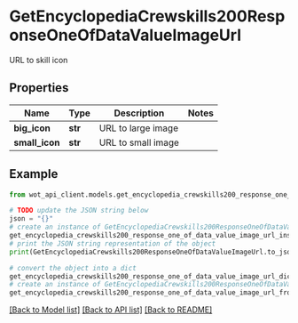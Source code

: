 # GetEncyclopediaCrewskills200ResponseOneOfDataValueImageUrl

URL to skill icon

## Properties

Name | Type | Description | Notes
------------ | ------------- | ------------- | -------------
**big_icon** | **str** | URL to large image | 
**small_icon** | **str** | URL to small image | 

## Example

```python
from wot_api_client.models.get_encyclopedia_crewskills200_response_one_of_data_value_image_url import GetEncyclopediaCrewskills200ResponseOneOfDataValueImageUrl

# TODO update the JSON string below
json = "{}"
# create an instance of GetEncyclopediaCrewskills200ResponseOneOfDataValueImageUrl from a JSON string
get_encyclopedia_crewskills200_response_one_of_data_value_image_url_instance = GetEncyclopediaCrewskills200ResponseOneOfDataValueImageUrl.from_json(json)
# print the JSON string representation of the object
print(GetEncyclopediaCrewskills200ResponseOneOfDataValueImageUrl.to_json())

# convert the object into a dict
get_encyclopedia_crewskills200_response_one_of_data_value_image_url_dict = get_encyclopedia_crewskills200_response_one_of_data_value_image_url_instance.to_dict()
# create an instance of GetEncyclopediaCrewskills200ResponseOneOfDataValueImageUrl from a dict
get_encyclopedia_crewskills200_response_one_of_data_value_image_url_from_dict = GetEncyclopediaCrewskills200ResponseOneOfDataValueImageUrl.from_dict(get_encyclopedia_crewskills200_response_one_of_data_value_image_url_dict)
```
[[Back to Model list]](../README.md#documentation-for-models) [[Back to API list]](../README.md#documentation-for-api-endpoints) [[Back to README]](../README.md)


